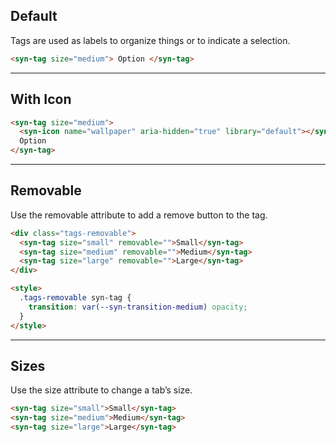 ## Default

Tags are used as labels to organize things or to indicate a selection.

```html
<syn-tag size="medium"> Option </syn-tag>
```

---

## With Icon

```html
<syn-tag size="medium">
  <syn-icon name="wallpaper" aria-hidden="true" library="default"></syn-icon>
  Option
</syn-tag>
```

---

## Removable

Use the removable attribute to add a remove button to the tag.

```html
<div class="tags-removable">
  <syn-tag size="small" removable="">Small</syn-tag>
  <syn-tag size="medium" removable="">Medium</syn-tag>
  <syn-tag size="large" removable="">Large</syn-tag>
</div>

<style>
  .tags-removable syn-tag {
    transition: var(--syn-transition-medium) opacity;
  }
</style>
```

---

## Sizes

Use the size attribute to change a tab’s size.

```html
<syn-tag size="small">Small</syn-tag>
<syn-tag size="medium">Medium</syn-tag>
<syn-tag size="large">Large</syn-tag>
```
